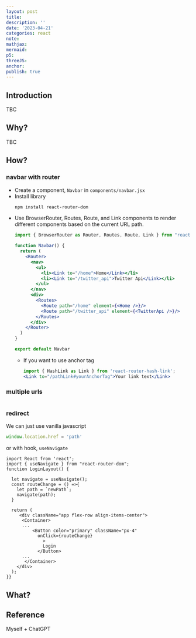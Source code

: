 ```yaml
---
layout: post
title:
description: ''
date: '2023-04-21'
categories: react
note:
mathjax:
mermaid:
p5:
threeJS:
anchor:
publish: true
---
```


## Introduction

TBC

## Why?

TBC

## How?

### navbar with router

* Create a component, `Navbar` in `components/navbar.jsx`
* Install library
  ```bash
  npm install react-router-dom
  ```
* Use BrowserRouter, Routes, Route, and Link components to render different components based on the current URL path.
  ```jsx
  import { BrowserRouter as Router, Routes, Route, Link } from "react-router-dom";
  
  function Navbar() {
    return (
      <Router>
        <nav>
          <ul>
            <li><Link to="/home">Home</Link></li>
            <li><Link to="/twitter_api">Twitter Api</Link></li>
          </ul>
        </nav>
        <div>
          <Routes>
            <Route path="/home" element={<Home />}/>
            <Route path="/twitter_api" element={<TwitterApi />}/>
          </Routes>
        </div>
      </Router>
    )
  }
  
  export default Navbar
  ```
  * If you want to use anchor tag
    ```jsx
    import { HashLink as Link } from 'react-router-hash-link';
    <Link to="/pathLink#yourAnchorTag">Your link text</Link>
    ```

### multiple urls

```javascript

```

### redirect

We can just use vanilla javascript

```javascript
window.location.href = 'path'
```

or with hook, `useNavigate`

```JSX
import React from 'react';
import { useNavigate } from "react-router-dom";
function LoginLayout() {
  
  let navigate = useNavigate(); 
  const routeChange = () =>{ 
    let path = `newPath`; 
    navigate(path);
  }
  
  return (
     <div className="app flex-row align-items-center">
      <Container>
      ...          
          <Button color="primary" className="px-4"
            onClick={routeChange}
              >
              Login
            </Button>
      ...
       </Container>
    </div>
  );
}}
```

## What?

## Reference

Myself + ChatGPT
